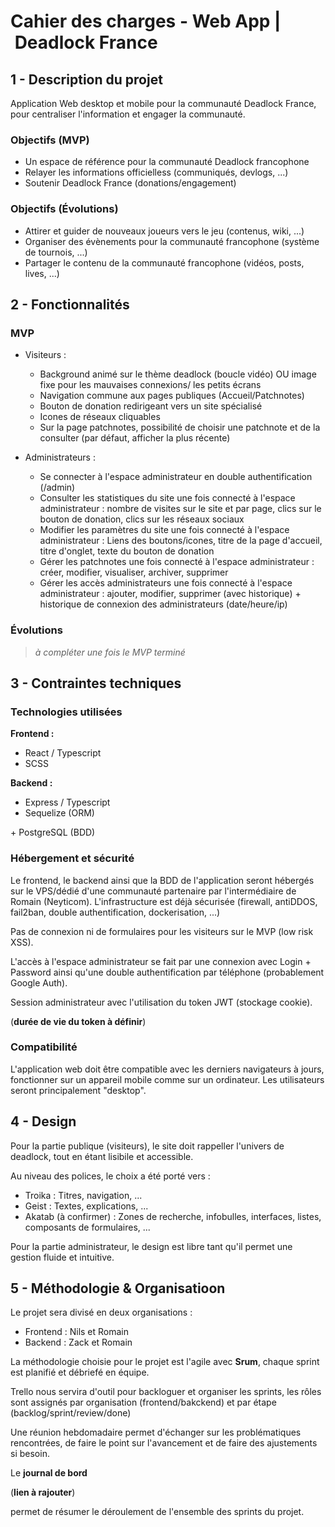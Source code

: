 # Cahier des charges - Web App | Deadlock France

## 1 - Description du projet

Application Web desktop et mobile pour la communauté Deadlock France, pour centraliser l'information et engager la communauté.

### Objectifs (MVP)

- Un espace de référence pour la communauté Deadlock francophone
- Relayer les informations officielless (communiqués, devlogs, ...)
- Soutenir Deadlock France (donations/engagement)

### Objectifs (Évolutions)

- Attirer et guider de nouveaux joueurs vers le jeu (contenus, wiki, ...)
- Organiser des évènements pour la communauté francophone (système de tournois, ...)
- Partager le contenu de la communauté francophone (vidéos, posts, lives, ...)

## 2 - Fonctionnalités

### MVP

- Visiteurs :
  
  - Background animé sur le thème deadlock (boucle vidéo) OU image fixe pour les mauvaises connexions/ les petits écrans
  - Navigation commune aux pages publiques (Accueil/Patchnotes)
  - Bouton de donation redirigeant vers un site spécialisé
  - Icones de réseaux cliquables
  - Sur la page patchnotes, possibilité de choisir une patchnote et de la consulter (par défaut, afficher la plus récente)

- Administrateurs :

  - Se connecter à l'espace administrateur en double authentification (/admin)
  - Consulter les statistiques du site une fois connecté à l'espace administrateur : nombre de visites sur le site et par page, clics sur le bouton de donation, clics sur les réseaux sociaux
  - Modifier les paramètres du site une fois connecté à l'espace administrateur : Liens des boutons/icones, titre de la page d'accueil, titre d'onglet, texte du bouton de donation
  - Gérer les patchnotes une fois connecté à l'espace administrateur : créer, modifier, visualiser, archiver, supprimer
  - Gérer les accès administrateurs une fois connecté à l'espace administrateur : ajouter, modifier, supprimer (avec historique) + historique de connexion des administrateurs (date/heure/ip)

### Évolutions

> *à compléter une fois le MVP terminé*

## 3 - Contraintes techniques

### Technologies utilisées

**Frontend :**

- React / Typescript
- SCSS

**Backend :**

- Express / Typescript
- Sequelize (ORM)

\+ PostgreSQL (BDD)

### Hébergement et sécurité

Le frontend, le backend ainsi que la BDD de l'application seront hébergés sur le VPS/dédié d'une communauté partenaire par l'intermédiaire de Romain (Neyticom). L'infrastructure est déjà sécurisée (firewall, antiDDOS, fail2ban, double authentification, dockerisation, ...)

Pas de connexion ni de formulaires pour les visiteurs sur le MVP (low risk XSS).

L'accès à l'espace administrateur se fait par une connexion avec Login + Password ainsi qu'une double authentification par téléphone (probablement Google Auth).

Session administrateur avec l'utilisation du token JWT (stockage cookie).

(**durée de vie du token à définir**)

### Compatibilité

L'application web doit être compatible avec les derniers navigateurs à jours, fonctionner sur un appareil mobile comme sur un ordinateur. Les utilisateurs seront principalement "desktop".

## 4 - Design

Pour la partie publique (visiteurs), le site doit rappeller l'univers de deadlock, tout en étant lisibile et accessible.

Au niveau des polices, le choix a été porté vers :

- Troika : Titres, navigation, ...
- Geist : Textes, explications, ...
- Akatab (à confirmer) : Zones de recherche, infobulles, interfaces, listes, composants de formulaires, ...

Pour la partie administrateur, le design est libre tant qu'il permet une gestion fluide et intuitive.

## 5 - Méthodologie & Organisatioon

Le projet sera divisé en deux organisations :

- Frontend : Nils et Romain
- Backend : Zack et Romain

La méthodologie choisie pour le projet est l'agile avec **Srum**, chaque sprint est planifié et débriefé en équipe.

Trello nous servira d'outil pour backloguer et organiser les sprints, les rôles sont assignés par organisation (frontend/bakckend) et par étape (backlog/sprint/review/done)

Une réunion hebdomadaire permet d'échanger sur les problématiques rencontrées, de faire le point sur l'avancement et de faire des ajustements si besoin.

Le **journal de bord**

(**lien à rajouter**)

permet de résumer le déroulement de l'ensemble des sprints du projet.
